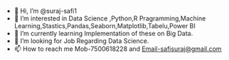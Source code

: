 - 👋 Hi, I’m @suraj-safi1
- 👀 I’m interested in Data Science ,Python,R Pragramming,Machine Learning,Stastics,Pandas,Seaborn,Matplotlib,Tabelu,Power BI
- 🌱 I’m currently learning Implementation of these on Big Data.
- 💞️ I’m looking for Job Regarding Data Science. 
- 📫 How to reach me Mob-7500618228 and Email-safisuraj@gmail.com

<!---
suraj-safi1/suraj-safi1 is a ✨ special ✨ repository because its `README.md` (this file) appears on your GitHub profile.
You can click the Preview link to take a look at your changes.
--->
